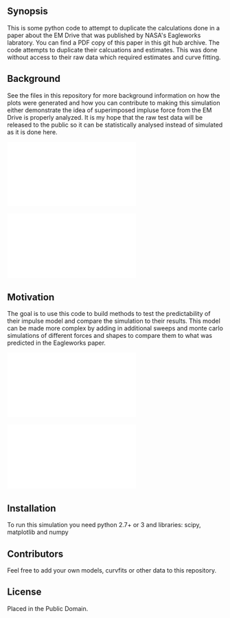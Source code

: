 ## Synopsis

This is some python code to attempt to duplicate the calculations done in a paper about the EM Drive that was published by NASA's Eagleworks labratory.  You can find a PDF copy of this paper in this git hub archive.  The code attempts to duplicate their calcuations and estimates.  This was done without access to their raw data which required estimates and curve fitting.

## Background

See the files in this repository for more background information on how the plots were generated and how you can contribute to making this simulation either demonstrate the idea of superimposed impluse force from the EM Drive is properly analyzed.  It is my hope that the raw test data will be released to the public so it can be statistically analysed instead of simulated as it is done here.

![Eagleworks Paper in PDF](./final-paper.pdf)

![Eagleworks Paper with critical comments in PDF](./final-paper-comments.pdf)

## Motivation

The goal is to use this code to build methods to test the predictability of their impulse model and compare the simulation to their results.  This model can be made more complex by adding in additional sweeps and monte carlo simulations of different forces and shapes to compare them to what was predicted in the Eagleworks paper.

![Background explanation of code in PDF](./background.pdf)

![Some supporting calculations in libreoffice calc](./EW-data.ods)

## Installation

To run this simulation you need python 2.7+ or 3 and libraries: scipy, matplotlib and numpy

## Contributors

Feel free to add your own models, curvfits or other data to this repository.

## License

Placed in the Public Domain.
